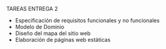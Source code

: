 TAREAS ENTREGA 2
- Especificación de requisitos funcionales y no funcionales
- Modelo de Dominio
- Diseño del mapa del sitio web
- Elaboración de páginas web estáticas